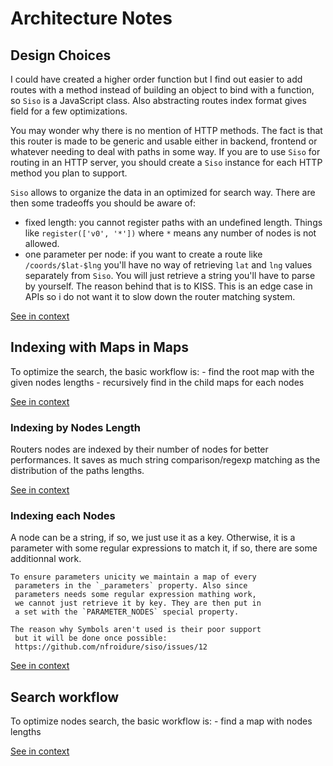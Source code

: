 <!--
# This file is automatically generated by the `jsarch`
# module. Do not change it elsewhere, changes would
# be overriden.
-->
# Architecture Notes



## Design Choices

I could have created a higher order function but I find
 out easier to add routes with a method instead of
 building an object to bind with a function, so `Siso` is
 a JavaScript class. Also abstracting routes index format
 gives field for a few optimizations.

You may wonder why there is no mention of HTTP methods.
 The fact is that this router is made to be generic and
 usable either in backend, frontend or whatever needing
 to deal with paths in some way. If you are to use `Siso`
 for routing in an HTTP server, you should create a `Siso`
 instance for each HTTP method you plan to support.

 `Siso` allows to organize the data in an optimized for
 search way. There are then some tradeoffs you should be
 aware of:

* fixed length: you cannot register paths with an
 undefined length. Things like `register(['v0', '*'])`
 where `*` means any number of nodes is not allowed.
* one parameter per node: if you want to create a route
 like `/coords/$lat-$lng` you'll have no way of retrieving
`lat` and `lng` values separately from `Siso`. You will just
 retrieve a string you'll have to parse by yourself. The
 reason behind that is to KISS. This is an edge case in APIs
 so i do not want it to slow down the router matching system.

[See in context](./src/index.js#L13-L42)



## Indexing with Maps in Maps

To optimize the search, the basic workflow is:
    - find the root map with the given nodes lengths
    - recursively find in the child maps for each nodes

[See in context](./src/index.js#L81-L86)



### Indexing by Nodes Length

Routers nodes are indexed by their number of nodes
     for better performances. It saves as much string
     comparison/regexp matching as the distribution of the
     paths lengths.

[See in context](./src/index.js#L94-L100)



### Indexing each Nodes

A node can be a string, if so, we just use it as a key.
     Otherwise, it is a parameter with some regular expressions
     to match it, if so, there are some additionnal work.

    To ensure parameters unicity we maintain a map of every
     parameters in the `_parameters` property. Also since
     parameters needs some regular expression mathing work,
     we cannot just retrieve it by key. They are then put in
     a set with the `PARAMETER_NODES` special property.

    The reason why Symbols aren't used is their poor support
     but it will be done once possible:
     https://github.com/nfroidure/siso/issues/12

[See in context](./src/index.js#L109-L125)



## Search workflow

To optimize nodes search, the basic workflow is:
    - find a map with nodes lengths

[See in context](./src/index.js#L207-L212)

